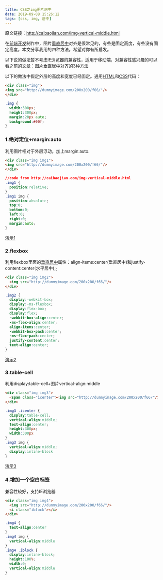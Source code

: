 ```yaml
---
title: CSS之img图片居中
date: 2019-09-08 15:26:12
tags: [css, img, 居中]
---
```




原文链接：http://caibaojian.com/img-vertical-middle.html



在[前端开发](http://caibaojian.com/)制作中，图片[垂直居中](http://caibaojian.com/t/垂直居中)对齐是很常见的，有些是固定高度，有些没有固定高度，本文分享我用的四种方法，希望对你有所启发。



以下说的做法暂不考虑IE浏览器的兼容性，适用于移动端，对兼容性感兴趣的可以看之前的文章：[图片垂直居中对齐的3种方法](http://caibaojian.com/vertical-centering-with-css.html)



以下的做法中假定外层的高度和宽度已经固定。通用[HTML](http://caibaojian.com/t/html)和[CSS](http://caibaojian.com/css3/)代码：



```html
<div class="img">
<img src="http://dummyimage.com/200x200/f66/"/>
</div>
```



```css
.img {
  width:300px;
  height:300px;
  margin:20px auto;
  background:#00f;
}
```



### 1.绝对定位+margin:auto



利用图片相对于外层浮动，加上margin:auto.



```html
<div class="img img1">
<img src="http://dummyimage.com/200x200/f66/"/>
</div>
```



```css
//code from http://caibaojian.com/img-vertical-middle.html
.img1 {
  position:relative;
}
.img1 img {
  position:absolute;
  top:0;
  bottom:0;
  left:0;
  right:0;
  margin:auto;
}
```



[演示1](http://caibaojian.com/demo/2017/07/img1.html#demo1)



### 2.flexbox



利用flexbox里面的[垂直居中](http://caibaojian.com/t/垂直居中)属性：align-items:center(垂直居中)和justify-content:center(水平居中);[·](http://caibaojian.com/img-vertical-middle.html)



```html
<div class="img img2">
  <img src="http://dummyimage.com/200x200/f66/"/>
</div>
```



```css
.img2 {
  display:-webkit-box;
  display:-ms-flexbox;
  display:flex-box;
  display:flex;
  -webkit-box-align:center;
  -ms-flex-align:center;
  align-items:center;
  -webkit-box-pack:center;
  -ms-flex-pack:center;
  justify-content:center;
  text-align:center;
}
```



[演示2](http://caibaojian.com/demo/2017/07/img1.html#demo2)



### 3.table-cell



利用display:table-cell+图片vertical-align:middle



```html
<div class="img img3">
  <span class="icenter"><img src="http://dummyimage.com/200x200/f66/"/></span>
</div>
```



```css
.img3 .icenter {
  display:table-cell;
  vertical-align:middle;
  text-align:center;
  height:300px;
  width:300px
}
.img3 img {
  vertical-align:middle;
  display:inline-block
}
```



[演示3](http://caibaojian.com/demo/2017/07/img1.html#demo3)



### 4.增加一个空白标签



兼容性较好，支持IE浏览器



```html
<div class="img img4">
  <img src="http://dummyimage.com/200x200/f66/"/>
  <i class="iblock"></i>
</div>
```



```css
.img4 {
  text-align:center
}
.img4 img {
  vertical-align:middle
}
.img4 .iblock {
  display:inline-block;
  height:100%;
  width:0;
  vertical-align:middle
}
```

